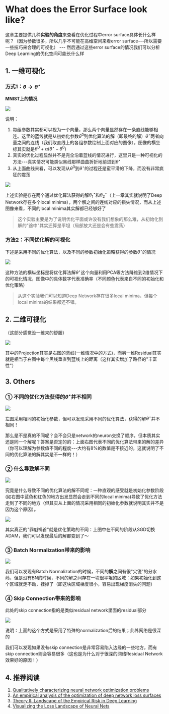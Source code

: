 # What does the Error Surface look like?

这章主要提供几种**实验的角度**来查看在优化过程中error surface具体长什么样呢？（因为参数很多，所以几乎不可能在高维空间来看error surface---所以需要一些技巧来合理的可视化） --- 然后通过这些error surface的情况我们可以分析Deep Learning的优化空间可能长什么样

## 1. 一维可视化

### 方式1：$\theta\to\theta^\star$

**MNIST上的情况**

![](png/c36.png)

说明：

1. 每组参数其实都可以视为一个向量，那么两个向量显然存在一条直线能够相连。这里的蓝线就是从初始化参数$\theta^0$到优化算法的解（即最终的解）$\theta^{\star}$两者向量之间的连线（我们取直线上的各组参数绘制上面对应的图像），图像的横坐标其实就是$\theta^0+\alpha(\theta^\star-\theta^0)$
2. 真实的优化过程显然并不是完全沿着蓝线的情况进行，这里只是一种可视化的方法---真实情况可能类似黑线那样曲曲折折地前进到$\theta^\star$
3. 从上面曲线来看，可以发现从$\theta^0$到$\theta^\star$的过程还是蛮平滑的下降，而没有非常疯狂的震荡

![](png/c37.png)

上述实验是存在两个通过优化算法获得的解$\theta^\star_1$和$\theta^\star_2$（上一章其实就说明了Deep Network存在多个local minima），两个解之间的连线对应的损失情况，而从上述图像来看，不同的local minima其实解都已经够好了

> 这个实验主要是为了说明优化平面或许没有我们想象的那么难，从初始化到解的"途中"其实还算是平坦（局部放大还是会有些震荡）

### 方法2：不同优化解的可视化

下述是采用不同的优化算法，以及不同的参数初始化策略获得的参数$\theta^\star$的情况

![](png/c38.png)

这种方法的横纵坐标是将优化算法解$\theta^\star$这个向量利用PCA等方法降维到2维情况下的可视化情况，图像中的具体数字代表准确率（不同颜色代表来自不同的初始化和优化策略）

> 从这个实验我们可以知道Deep Network存在很多local minima，但每个local minima的结果都还不错。

## 2. 二维可视化

（这部分感觉没一维来的舒服）

![](png/c44.png)

其中的Projection其实是右图的蓝线(一维情况中的方式)，而另一维Residual其实就是相当于右图中每个黑线垂直到蓝线上的距离（这样其实增加了路径的"丰富性"）

## 3. Others

### ① 不同的优化方法获得的$\theta^\star$并不相同

![](png/c39.png)

左图采用相同的初始化参数，但可以发现采用不同的优化算法，获得的解$\theta^\star$并不相同！

那么是不是真的不同呢？会不会只是network的neuron交换了顺序，但本质其实还是同一个解呢？答案是否定的的：上面右图代表不同的优化算法带来的解的差异（你可以理解为参数值不同的程度---大约有8%的数值是不接近的，这就说明了不同的优化算法的解其实是不一样的！）

### ② 什么导致解不同

![](png/c40.png)

究竟是什么导致不同的优化算法的解不同呢：一种直观的感受就是初始化参数阶段(如右图中蓝色和红色的地方出发显然会走到不同的local minima)导致了优化方法走到了不同的地方（但其实从上面的情况采用相同的初始化参数就说明其实并不是因为这个原因）。

![](png/c41.png)

其实真正的"罪魁祸首"就是优化策略的不同：上图中在不同的阶段从SGD切换ADAM，我们可以发现最后的解都变到了～

### ③ Batch Normalization带来的影响

![](png/c42.png)

我们可以发现有Batch Normalization的时候，不同的**解**之间有很"尖锐"的分水岭，但是没有BN的时候，不同的解之间存在一块很平坦的区域：如果初始化到这个区域就走不动，挂掉了（即这块区域梯度很小，容易出现梯度消失的问题）

### ④ Skip Connection带来的影响

此处的skip connection指的是类似residual network里面的residual部分

![](png/c43.png)

说明：上面的这个方式是采用了特殊的normalization后的结果；此外网络是很深的

我们可以发现如果没有skip connection是非常容易陷入边缘的一些地方，而有skip connection则会容易很多（这也是为什么对于很深的网络Residual Network效果好的原因！）

## 4. 推荐阅读

1. [Qualitatively characterizing neural network optimization problems](https://arxiv.org/abs/1412.6544)
2. [An empirical analysis of the optimization of deep network loss surfaces](https://arxiv.org/abs/1612.04010)
3. [Theory II: Landscape of the Empirical Risk in Deep Learning](https://arxiv.org/abs/1703.09833)
4. [Visualizing the Loss Landscape of Neural Nets](https://arxiv.org/abs/1712.09913)